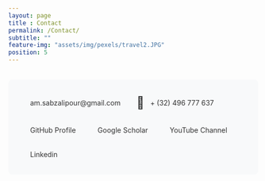 ```yaml
---
layout: page
title : Contact
permalink: /Contact/
subtitle: "" 
feature-img: "assets/img/pexels/travel2.JPG"
position: 5
---
```

<!-- Add Font Awesome CDN -->
<link rel="stylesheet" href="https://cdnjs.cloudflare.com/ajax/libs/font-awesome/6.0.0/css/all.min.css">
<div class="contact-links" style="display: flex; flex-wrap: wrap; gap: 2rem; padding: 2rem; background: #f8f9fa; border-radius: 8px; margin: 2rem 0;">
    <!-- Email -->
    <div class="contact-item email" style="display: flex; align-items: center; gap: 0.75rem; color: #333; text-decoration: none;">
        <i class="fab fa-google" style="font-size: 1.6rem; color: #FF0000;"></i>
        <a href="mailto:am.sabzalipour@gmail.com" 
           rel="nofollow" 
           style="color: inherit; text-decoration: none; transition: color 0.2s ease;">
            am.sabzalipour@gmail.com
        </a>
    </div>

<!-- Phone -->
 <div class="contact-item phone" style="display: flex; align-items: center; gap: 0.75rem; color: #333; text-decoration: none;">
        <span class="icon" style="font-size: 1.5rem;">📱</span>
        <a href="tel:+1234567890" rel="nofollow" style="color: inherit; text-decoration: none; transition: color 0.2s ease;">
            + (32) 496 777 637
        </a>
    </div>

<!-- Add Font Awesome CDN -->
<link rel="stylesheet" href="https://cdnjs.cloudflare.com/ajax/libs/font-awesome/6.0.0/css/all.min.css">

<div class="contact-item github" style="display: flex; align-items: center; gap: 0.75rem; color: #333; text-decoration: none;">
    <i class="fab fa-github" style="font-size: 1.5rem; color: #171515;"></i>
    <a href="https://github.com/AmirSabzalipour" 
       target="_blank" 
       rel="noopener noreferrer" 
       style="color: inherit; text-decoration: none; transition: color 0.2s ease;">
        GitHub Profile
    </a>
</div>

<!-- Add both CDNs -->
<link rel="stylesheet" href="https://cdnjs.cloudflare.com/ajax/libs/font-awesome/6.0.0/css/all.min.css">
<link rel="stylesheet" href="https://cdnjs.cloudflare.com/ajax/libs/academicons/1.9.1/css/academicons.min.css">

<div class="contact-item scholar" style="display: flex; align-items: center; gap: 0.75rem; color: #333; text-decoration: none;">
    <i class="ai ai-google-scholar" style="font-size: 1.5rem; color: #4285F4;"></i>
    <a href="https://scholar.google.com/citations?user=pPUw_XAAAAAJ&hl=en&oi=ao" 
       target="_blank" 
       rel="noopener noreferrer" 
       style="color: inherit; text-decoration: none; transition: color 0.2s ease;">
        Google Scholar
    </a>
</div>

<link rel="stylesheet" href="https://cdnjs.cloudflare.com/ajax/libs/font-awesome/6.0.0/css/all.min.css">
<div class="contact-item youtube" style="display: flex; align-items: center; gap: 0.75rem; color: #333; text-decoration: none;">
    <i class="fab fa-youtube" style="font-size: 1.5rem; color: #FF0000;"></i>
    <a href="https://www.youtube.com/watch?v=diynOHbDYFs&t=26s&ab_channel=Seeingisbelieving" 
       target="_blank" 
       rel="noopener noreferrer" 
       style="color: inherit; text-decoration: none; transition: color 0.2s ease;">
        YouTube Channel
    </a>
</div>
<link rel="stylesheet" href="https://cdnjs.cloudflare.com/ajax/libs/font-awesome/6.0.0/css/all.min.css">

<div class="contact-item Linkedin" style="display: flex; align-items: center; gap: 0.75rem; color: #333; text-decoration: none;">
    <i class="fab fa-linkedin" style="font-size: 1.5rem; color: #0077B5;"></i>
    <a href="https://www.linkedin.com/in/amir-sabzalipour-38464252/" 
       target="_blank" 
       rel="noopener noreferrer" 
       style="color: inherit; text-decoration: none; transition: color 0.2s ease;">
        Linkedin
    </a>
</div>
</div>








